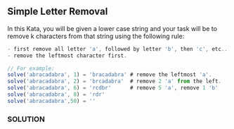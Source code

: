 ## Simple Letter Removal

In this Kata, you will be given a lower case string and your task will be to remove k characters from that string using 
the following rule:

```js
- first remove all letter 'a', followed by letter 'b', then 'c', etc...
- remove the leftmost character first.

// For example: 
solve('abracadabra', 1) = 'bracadabra' # remove the leftmost 'a'.
solve('abracadabra', 2) = 'brcadabra'  # remove 2 'a' from the left.
solve('abracadabra', 6) = 'rcdbr'      # remove 5 'a', remove 1 'b' 
solve('abracadabra', 8) = 'rdr'
solve('abracadabra',50) = ''
```

### SOLUTION



